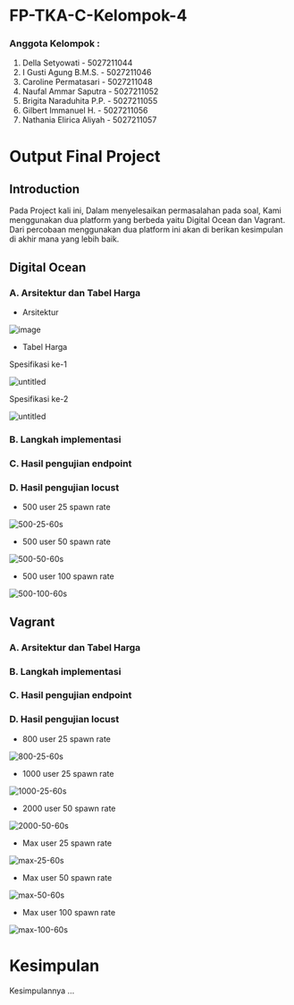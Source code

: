 # FP-TKA-C-Kelompok-4

### Anggota Kelompok :
1. Della Setyowati - 5027211044
2. I Gusti Agung B.M.S. - 5027211046
3. Caroline Permatasari - 5027211048
4. Naufal Ammar Saputra - 5027211052
5. Brigita Naraduhita P.P. - 5027211055
6. Gilbert Immanuel H. - 5027211056
7. Nathania Elirica Aliyah - 5027211057

# Output Final Project
## Introduction
Pada Project kali ini, Dalam menyelesaikan permasalahan pada soal, Kami menggunakan dua platform yang berbeda yaitu Digital Ocean dan Vagrant. Dari percobaan menggunakan dua platform ini akan di berikan kesimpulan di akhir mana yang lebih baik.
 
## Digital Ocean
### A. Arsitektur dan Tabel Harga 
- Arsitektur

![image](https://github.com/Delsea12/FP-TKA-C-Kelompok-4/assets/102176304/49481292-0e26-4f1c-bca4-ec53e4efad32)

- Tabel Harga
  
Spesifikasi ke-1

![untitled](https://cdn.discordapp.com/attachments/901344920361656355/1184785764890968134/image.png?ex=658d3cba&is=657ac7ba&hm=5ab84628923df4aafaf0d58991595325bc9ae6032d1d557c5c2ff4ff788d06af&)

Spesifikasi ke-2

![untitled](https://cdn.discordapp.com/attachments/901344920361656355/1184787369380040734/image.png?ex=658d3e39&is=657ac939&hm=b752cb778452c3f059f786798b883299e150bbc32f8fdb5842335667fa182422&)

### B. Langkah implementasi 
### C. Hasil pengujian endpoint 
### D. Hasil pengujian locust
- 500 user 25 spawn rate

![500-25-60s](https://github.com/Delsea12/FP-TKA-C-Kelompok-4/assets/102176304/e7a33936-91cb-45f3-a6b8-e274920f7664)

- 500 user 50 spawn rate

![500-50-60s](https://github.com/Delsea12/FP-TKA-C-Kelompok-4/assets/102176304/f2ea8895-bfc8-4eda-aa75-1eab377ae2da)

- 500 user 100 spawn rate

![500-100-60s](https://github.com/Delsea12/FP-TKA-C-Kelompok-4/assets/102176304/0ec97bcd-28c5-4d0e-9993-d8ec333db8bd)

## Vagrant

### A. Arsitektur dan Tabel Harga 
### B. Langkah implementasi 
### C. Hasil pengujian endpoint  
### D. Hasil pengujian locust 
- 800 user 25 spawn rate

![800-25-60s](https://github.com/Delsea12/FP-TKA-C-Kelompok-4/assets/102176304/eb3ea8aa-c563-4809-a68c-f7f6fa593761)

- 1000 user 25 spawn rate

![1000-25-60s](https://github.com/Delsea12/FP-TKA-C-Kelompok-4/assets/102176304/b4d25ece-f203-49e6-abb9-75af13e474e2)

- 2000 user 50 spawn rate

![2000-50-60s](https://github.com/Delsea12/FP-TKA-C-Kelompok-4/assets/102176304/17870773-580c-4910-b54e-c96306d0d41f)

- Max user 25 spawn rate

![max-25-60s](https://github.com/Delsea12/FP-TKA-C-Kelompok-4/assets/102176304/0da0f5c7-33e5-4405-a8dc-85476bf10879)

- Max user 50 spawn rate

![max-50-60s](https://github.com/Delsea12/FP-TKA-C-Kelompok-4/assets/102176304/7e055537-a444-444a-82ee-0d2058ebe304)

- Max user 100 spawn rate

![max-100-60s](https://github.com/Delsea12/FP-TKA-C-Kelompok-4/assets/102176304/0c37cf78-55ee-4572-b90c-bd5d273db0a1)


# Kesimpulan
Kesimpulannya ...

